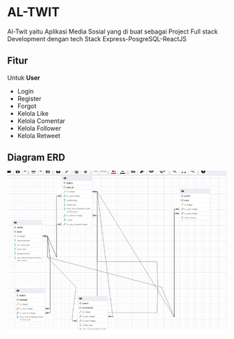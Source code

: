 # AL-TWIT

Al-Twit yaitu Aplikasi Media Sosial yang di buat sebagai Project Full stack Development dengan tech Stack Express-PosgreSQL-ReactJS

## Fitur

Untuk <B> User </B>

- Login
- Register
- Forgot
- Kelola Like
- Kelola Comentar
- Kelola Follower
- Kelola Retweet

## Diagram ERD

![ssss](./client/public/x.png)
